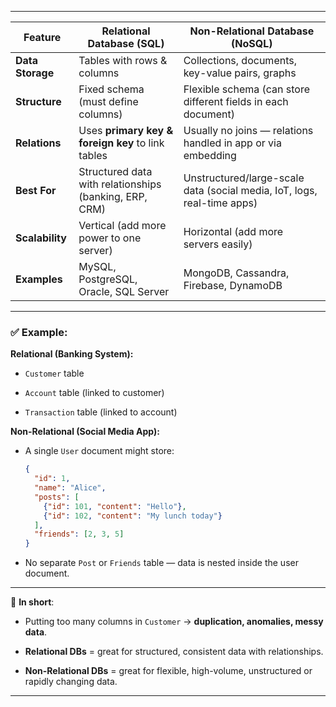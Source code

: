 
---


| Feature          | Relational Database (SQL)                              | Non-Relational Database (NoSQL)                                         |
| ---------------- | ------------------------------------------------------ | ----------------------------------------------------------------------- |
| **Data Storage** | Tables with rows & columns                             | Collections, documents, key-value pairs, graphs                         |
| **Structure**    | Fixed schema (must define columns)                     | Flexible schema (can store different fields in each document)           |
| **Relations**    | Uses **primary key & foreign key** to link tables      | Usually no joins — relations handled in app or via embedding            |
| **Best For**     | Structured data with relationships (banking, ERP, CRM) | Unstructured/large-scale data (social media, IoT, logs, real-time apps) |
| **Scalability**  | Vertical (add more power to one server)                | Horizontal (add more servers easily)                                    |
| **Examples**     | MySQL, PostgreSQL, Oracle, SQL Server                  | MongoDB, Cassandra, Firebase, DynamoDB                                  |

---

### ✅ Example:

**Relational (Banking System):**

- `Customer` table
    
- `Account` table (linked to customer)
    
- `Transaction` table (linked to account)
    

**Non-Relational (Social Media App):**

- A single `User` document might store:
    
    ```json
    {
      "id": 1,
      "name": "Alice",
      "posts": [
        {"id": 101, "content": "Hello"},
        {"id": 102, "content": "My lunch today"}
      ],
      "friends": [2, 3, 5]
    }
    ```
    
- No separate `Post` or `Friends` table — data is nested inside the user document.
    

---

📌 **In short**:

- Putting too many columns in `Customer` → **duplication, anomalies, messy data**.
    
- **Relational DBs** = great for structured, consistent data with relationships.
    
- **Non-Relational DBs** = great for flexible, high-volume, unstructured or rapidly changing data.
    

---